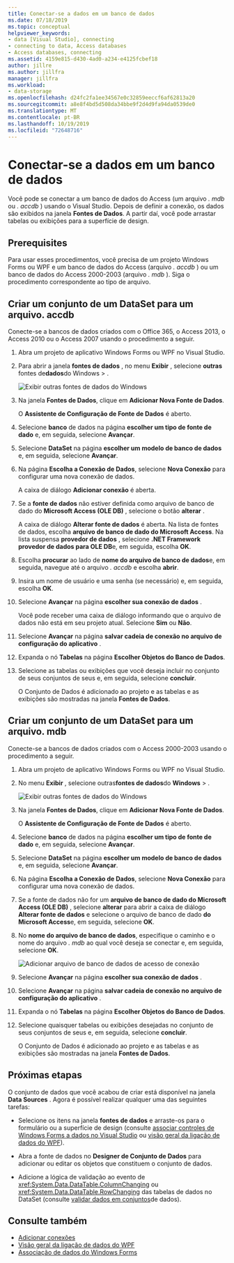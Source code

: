 ```yaml
---
title: Conectar-se a dados em um banco de dados
ms.date: 07/18/2019
ms.topic: conceptual
helpviewer_keywords:
- data [Visual Studio], connecting
- connecting to data, Access databases
- Access databases, connecting
ms.assetid: 4159e815-d430-4ad0-a234-e4125fcbef18
author: jillre
ms.author: jillfra
manager: jillfra
ms.workload:
- data-storage
ms.openlocfilehash: d24fc2fa1ee34567e0c32859eeccf6af62813a20
ms.sourcegitcommit: a8e8f4bd5d508da34bbe9f2d4d9fa94da0539de0
ms.translationtype: MT
ms.contentlocale: pt-BR
ms.lasthandoff: 10/19/2019
ms.locfileid: "72648716"
---
```

# <a name="connect-to-data-in-an-access-database"></a>Conectar-se a dados em um banco de dados

Você pode se conectar a um banco de dados do Access (um arquivo *. mdb* ou *. accdb* ) usando o Visual Studio. Depois de definir a conexão, os dados são exibidos na janela **Fontes de Dados**. A partir daí, você pode arrastar tabelas ou exibições para a superfície de design.

## <a name="prerequisites"></a>Prerequisites

Para usar esses procedimentos, você precisa de um projeto Windows Forms ou WPF e um banco de dados do Access (arquivo *. accdb* ) ou um banco de dados do Access 2000-2003 (arquivo *. mdb* ). Siga o procedimento correspondente ao tipo de arquivo.

## <a name="create-a-dataset-for-an-accdb-file"></a>Criar um conjunto de um DataSet para um arquivo. accdb

Conecte-se a bancos de dados criados com o Office 365, o Access 2013, o Access 2010 ou o Access 2007 usando o procedimento a seguir.

1. Abra um projeto de aplicativo Windows Forms ou WPF no Visual Studio.

2. Para abrir a janela **fontes de dados** , no menu **Exibir** , selecione **outras** fontes de**dados**do Windows  > .

   ![Exibir outras fontes de dados do Windows](../data-tools/media/viewdatasources.png)

3. Na janela **Fontes de Dados**, clique em **Adicionar Nova Fonte de Dados**.

   O **Assistente de Configuração de Fonte de Dados** é aberto.

4. Selecione **banco** de dados na página **escolher um tipo de fonte de dado** e, em seguida, selecione **Avançar**.

5. Selecione **DataSet** na página **escolher um modelo de banco de dados** e, em seguida, selecione **Avançar**.

6. Na página **Escolha a Conexão de Dados**, selecione **Nova Conexão** para configurar uma nova conexão de dados.

   A caixa de diálogo **Adicionar conexão** é aberta.

7. Se a **fonte de dados** não estiver definida como arquivo de banco de dado do **Microsoft Access (OLE DB)** , selecione o botão **alterar** .

   A caixa de diálogo **Alterar fonte de dados** é aberta. Na lista de fontes de dados, escolha **arquivo de banco de dado do Microsoft Access**. Na lista suspensa **provedor de dados** , selecione **.NET Framework provedor de dados para OLE DB**e, em seguida, escolha **OK**.

8. Escolha **procurar** ao lado de **nome do arquivo de banco de dados**e, em seguida, navegue até o arquivo *. accdb* e escolha **abrir**.

9. Insira um nome de usuário e uma senha (se necessário) e, em seguida, escolha **OK**.

10. Selecione **Avançar** na página **escolher sua conexão de dados** .

    Você pode receber uma caixa de diálogo informando que o arquivo de dados não está em seu projeto atual. Selecione **Sim** ou **Não**.

11. Selecione **Avançar** na página **salvar cadeia de conexão no arquivo de configuração do aplicativo** .

12. Expanda o nó **Tabelas** na página **Escolher Objetos do Banco de Dados**.

13. Selecione as tabelas ou exibições que você deseja incluir no conjunto de seus conjuntos de seus e, em seguida, selecione **concluir**.

    O Conjunto de Dados é adicionado ao projeto e as tabelas e as exibições são mostradas na janela **Fontes de Dados**.

## <a name="create-a-dataset-for-an-mdb-file"></a>Criar um conjunto de um DataSet para um arquivo. mdb

Conecte-se a bancos de dados criados com o Access 2000-2003 usando o procedimento a seguir.

1. Abra um projeto de aplicativo Windows Forms ou WPF no Visual Studio.

2. No menu **Exibir** , selecione outras**fontes de dados**do **Windows**  > .

   ![Exibir outras fontes de dados do Windows](../data-tools/media/viewdatasources.png)

3. Na janela **Fontes de Dados**, clique em **Adicionar Nova Fonte de Dados**.

    O **Assistente de Configuração de Fonte de Dados** é aberto.

4. Selecione **banco** de dados na página **escolher um tipo de fonte de dado** e, em seguida, selecione **Avançar**.

5. Selecione **DataSet** na página **escolher um modelo de banco de dados** e, em seguida, selecione **Avançar**.

6. Na página **Escolha a Conexão de Dados**, selecione **Nova Conexão** para configurar uma nova conexão de dados.

7. Se a fonte de dados não for um **arquivo de banco de dado do Microsoft Access (OLE DB)** , selecione **alterar** para abrir a caixa de diálogo **Alterar fonte de dados** e selecione o arquivo de banco de dado **do Microsoft Access**e, em seguida, selecione **OK**.

8. No **nome do arquivo de banco de dados**, especifique o caminho e o nome do arquivo *. mdb* ao qual você deseja se conectar e, em seguida, selecione **OK**.

   ![Adicionar arquivo de banco de dados de acesso de conexão](../data-tools/media/add-connection-access-db.png)

9. Selecione **Avançar** na página **escolher sua conexão de dados** .

10. Selecione **Avançar** na página **salvar cadeia de conexão no arquivo de configuração do aplicativo** .

11. Expanda o nó **Tabelas** na página **Escolher Objetos do Banco de Dados**.

12. Selecione quaisquer tabelas ou exibições desejadas no conjunto de seus conjuntos de seus e, em seguida, selecione **concluir**.

    O Conjunto de Dados é adicionado ao projeto e as tabelas e as exibições são mostradas na janela **Fontes de Dados**.

## <a name="next-steps"></a>Próximas etapas

O conjunto de dados que você acabou de criar está disponível na janela **Data Sources** . Agora é possível realizar qualquer uma das seguintes tarefas:

- Selecione os itens na janela **fontes de dados** e arraste-os para o formulário ou a superfície de design (consulte [associar controles de Windows Forms a dados no Visual Studio](../data-tools/bind-windows-forms-controls-to-data-in-visual-studio.md) ou [visão geral da ligação de dados do WPF](/dotnet/framework/wpf/data/data-binding-overview)).

- Abra a fonte de dados no **Designer de Conjunto de Dados** para adicionar ou editar os objetos que constituem o conjunto de dados.

- Adicione a lógica de validação ao evento de <xref:System.Data.DataTable.ColumnChanging> ou <xref:System.Data.DataTable.RowChanging> das tabelas de dados no DataSet (consulte [validar dados em conjuntos](../data-tools/validate-data-in-datasets.md)de dados).

## <a name="see-also"></a>Consulte também

- [Adicionar conexões](../data-tools/add-new-connections.md)
- [Visão geral da ligação de dados do WPF](/dotnet/framework/wpf/data/data-binding-overview)
- [Associação de dados do Windows Forms](/dotnet/framework/winforms/data-binding-and-windows-forms)
